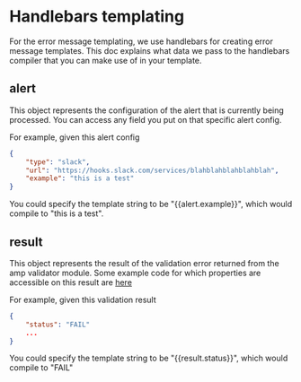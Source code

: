 # Handlebars templating

For the error message templating, we use handlebars for creating error message templates. This doc explains what data we pass to the handlebars compiler that you can make use of in your template.

## alert

This object represents the configuration of the alert that is currently being processed. You can access any field you put on that specific alert config.

For example, given this alert config

```json
{
    "type": "slack",
    "url": "https://hooks.slack.com/services/blahblahblahblahblah",
    "example": "this is a test"
}
```

You could specify the template string to be "{{alert.example}}", which would compile to "this is a test".

## result

This object represents the result of the validation error returned from the amp validator module. Some example code for which properties are accessible on this result are [here](https://www.ampproject.org/docs/guides/validate#command-line-tool)

For example, given this validation result

```json
{
    "status": "FAIL"
    ...
}
```

You could specify the template string to be "{{result.status}}", which would compile to "FAIL"